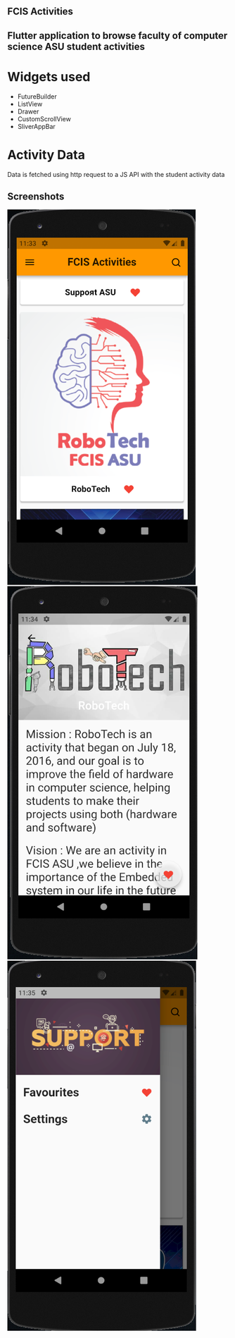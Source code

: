 ## FCIS Activities
## Flutter application to browse faculty of computer science ASU student activities

# Widgets used
- FutureBuilder
- ListView
- Drawer
- CustomScrollView
- SliverAppBar

# Activity Data
Data is fetched using http request to a JS API with the student activity data

## Screenshots
![mainPage](https://github.com/Ahmed-MK/FCIS-Activities/blob/master/assets/Screenshots/mainPage.png)
![detailsPage](https://github.com/Ahmed-MK/FCIS-Activities/blob/master/assets/Screenshots/detailsPage.png)
![drawer](https://github.com/Ahmed-MK/FCIS-Activities/blob/master/assets/Screenshots/drawer.png)
